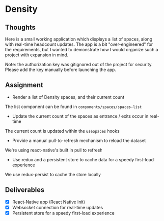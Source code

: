 # Density

## Thoughts
 
Here is a small working application which displays a list of spaces, along with real-time headcount updates. The app is a bit "over-engineered" for the requirements, but I wanted to demonstrate how I would organize such a project with expansion in mind.

Note: the authorization key was gitignored out of the project for security. Please add the key manually before launching the app.
## Assignment

- Render a list of Density spaces, and their current count

The list component can be found in `components/spaces/spaces-list`
- Update the current count of the spaces as entrance / exits occur in real-time

The current count is updated within the `useSpaces` hooks
- Provide a manual pull-to-refresh mechanism to reload the dataset

We're using react-native's built in pull to refresh
- Use redux and a persistent store to cache data for a speedy first-load experience

We use redux-persist to cache the store locally

## Deliverables

- [x] React-Native app (React Native Init)
- [x] Websocket connection for real-time updates
- [x] Persistent store for a speedy first-load experience
